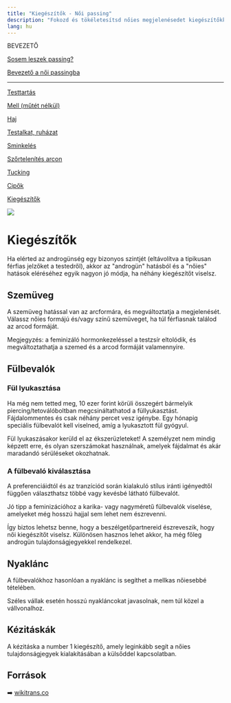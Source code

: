 ```yaml
---
title: "Kiegészítők - Női passing"
description: "Fokozd és tökéletesítsd nőies megjelenésedet kiegészítőkkel."
lang: hu
---
```


<div class="floating-columns">

<div class="floating-bar">

BEVEZETŐ

[Sosem leszek passing?](/#/entry?id=sosem-leszek-passing)

[Bevezető a női passingba](/#/entry?id=feminizalas-passing)

<hr />

[Testtartás](/#/entry?id=feminizalas-testtartas)

[Mell (műtét nélkül)](/#/entry?id=feminizalas-mell-mutet-nelkul)

[Haj](/#/entry?id=feminizalas-haj)

[Testalkat, ruházat](/#/entry?id=feminizalas-testalkat)

[Sminkelés](/#/entry?id=feminizalas-sminkeles)

[Szőrtelenítés arcon](/#/entry?id=feminizalas-arc-szortelenites)

[Tucking](/#/entry?id=feminizalas-tucking)

[Cipők](/#/entry?id=feminizalas-cipok)

[Kiegészítők](/#/entry?id=feminizalas-kiegeszitok)

</div>

<div class="wiki-content">

<div class="header-image"><img src="assets/images/undraw_jewelry.svg" /></div>

# Kiegészítők

Ha elérted az androgünség egy bizonyos szintjét (eltávolítva a tipikusan férfias jelzőket a testedről), akkor az "androgün" hatásból és a "nőies" hatások eléréséhez egyik nagyon jó módja, ha néhány kiegészítőt viselsz.

## Szemüveg

A szemüveg hatással van az arcformára, és megváltoztatja a megjelenését. Válassz nőies formájú és/vagy színű szemüveget, ha túl férfiasnak találod az arcod formáját.

Megjegyzés: a feminizáló hormonkezeléssel a testzsír eltolódik, és megváltoztathatja a szemed és a arcod formáját valamennyire.

## Fülbevalók

### Fül lyukasztása

Ha még nem tetted meg, 10 ezer forint körüli összegért bármelyik piercing/tetoválóboltban megcsináltathatod a füllyukasztást. Fájdalommentes és csak néhány percet vesz igénybe. Egy hónapig speciális fülbevalót kell viselned, amíg a lyukasztott fül gyógyul.

Fül lyukaszásakor kerüld el az ékszerüzleteket! A személyzet nem mindig képzett erre, és olyan szerszámokat használnak, amelyek fájdalmat és akár maradandó sérüléseket okozhatnak.

### A fülbevaló kiválasztása

A preferenciáidtól és az tranzíciód során kialakuló stílus iránti igényedtől függően választhatsz többé vagy kevésbé látható fülbevalót.

Jó tipp a feminizációhoz a karika- vagy nagyméretű fülbevalók viselése, amelyeket még hosszú hajjal sem lehet nem észrevenni.

Így biztos lehetsz benne, hogy a beszélgetőpartnereid észreveszik, hogy női kiegészítőt viselsz. Különösen hasznos lehet akkor, ha még főleg androgün tulajdonságjegyekkel rendelkezel.

## Nyaklánc

A fülbevalókhoz hasonlóan a nyaklánc is segíthet a mellkas nőiesebbé tételében.

Széles vállak esetén hosszú nyakláncokat javasolnak, nem túl közel a vállvonalhoz.

## Kézitáskák

A kézitáska a number 1 kiegészítő, amely leginkább segít a nőies tulajdonságjegyek kialakításában a külsőddel kapcsolatban.


## Források

➡️ [wikitrans.co](https://wikitrans.co)

</div>